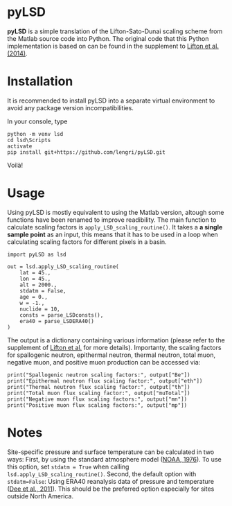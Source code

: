 # pyLSD

__pyLSD__ is a simple translation of the Lifton-Sato-Dunai scaling scheme from the Matlab source code into Python.
The original code that this Python implementation is based on can be found in the supplement to 
[Lifton et al. (2014)](https://doi.org/10.1016/j.epsl.2013.10.052).

# Installation

It is recommended to install pyLSD into a separate virtual environment to avoid any package version incompatibilities.

In your console, type 
```
python -m venv lsd
cd lsd\Scripts
activate
pip install git+https://github.com/lengri/pyLSD.git
```
Voilà! 

# Usage

Using pyLSD is mostly equivalent to using the Matlab version, altough some functions have been renamed to improve readibility. 
The main function to calculate scaling factors is `apply_LSD_scaling_routine()`. It takes a __a single sample point__ as an input, 
this means that it has to be used in a loop when calculating scaling factors for different pixels in a basin.

```
import pyLSD as lsd

out = lsd.apply_LSD_scaling_routine(
    lat = 45.,
    lon = 45.,
    alt = 2000.,
    stdatm = False,
    age = 0.,
    w = -1.,
    nuclide = 10,
    consts = parse_LSDconsts(),
    era40 = parse_LSDERA40()
)
```

The output is a dictionary containing various information (please refer to the supplement of [Lifton et al.](https://doi.org/10.1016/j.epsl.2013.10.052) for more details). 
Importanty, the scaling factors for spallogenic neutron, epithermal neutron, thermal neutron, total muon, negative muon, 
and positive muon production can be accessed via:

```
print("Spallogenic neutron scaling factors:", output["Be"])
print("Epithermal neutron flux scaling factor:", output["eth"])
print("Thermal neutron flux scaling factor:", output["th"])
print("Total muon flux scaling factor:", output["muTotal"])
print("Negative muon flux scaling factors:", output["mn"])
print("Positive muon flux scaling factors:", output["mp"])
```

# Notes

Site-specific pressure and surface temperature can be calculated in two ways: First, by using the standard atmosphere model 
([NOAA, 1976](https://www.ngdc.noaa.gov/stp/space-weather/online-publications/miscellaneous/us-standard-atmosphere-1976/us-standard-atmosphere_st76-1562_noaa.pdf)). 
To use this option, set `stdatm = True` when calling `lsd.apply_LSD_scaling_routine()`. Second, the default option with `stdatm=False`: 
Using ERA40 reanalysis data of pressure and temperature ([Dee et al., 2011](https://doi.org/10.1002/qj.828)). 
This should be the preferred option especially for sites outside North America.